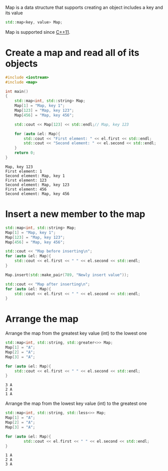 Map is a data structure that supports creating an object includes a key and its value

```cpp
std::map<key, value> Map;
```
Map is supported since [C++11](https://github.com/TranPhucVinh/Cplusplus#c11).
# Create a map and read all of its objects

```cpp
#include <iostream>
#include <map>

int main()
{
    std::map<int, std::string> Map;
    Map[1] = "Map, key 1";
    Map[123] = "Map, key 123";
    Map[456] = "Map, key 456";

    std::cout << Map[123] << std::endl;// Map, key 123

    for (auto &el: Map){
        std::cout << "First element: " << el.first << std::endl;
        std::cout << "Second element: " << el.second << std::endl;
    }
    return 0;
}
```
```
Map, key 123
First element: 1
Second element: Map, key 1
First element: 123
Second element: Map, key 123
First element: 456
Second element: Map, key 456
```
# Insert a new member to the map

```cpp
std::map<int, std::string> Map;
Map[1] = "Map, key 1";
Map[123] = "Map, key 123";
Map[456] = "Map, key 456";

std::cout << "Map before inserting\n";
for (auto &el: Map){
    std::cout << el.first << " " << el.second << std::endl;
}

Map.insert(std::make_pair(789, "Newly insert value"));

std::cout << "Map after inserting\n";
for (auto &el: Map){
    std::cout << el.first << " " << el.second << std::endl;
}
```
# Arrange the map

Arrange the map from the greatest key value (int) to the lowest one

```cpp
std::map<int, std::string, std::greater<>> Map;
Map[1] = "A";
Map[2] = "A";
Map[3] = "A";

for (auto &el: Map){
    std::cout << el.first << " " << el.second << std::endl;
}
```
```
3 A
2 A
1 A
```
Arrange the map from the lowest key value (int) to the greatest one
```cpp
std::map<int, std::string, std::less<>> Map;
Map[1] = "A";
Map[2] = "A";
Map[3] = "A";

for (auto &el: Map){
		std::cout << el.first << " " << el.second << std::endl;
}
```
```
1 A
2 A
3 A
```
